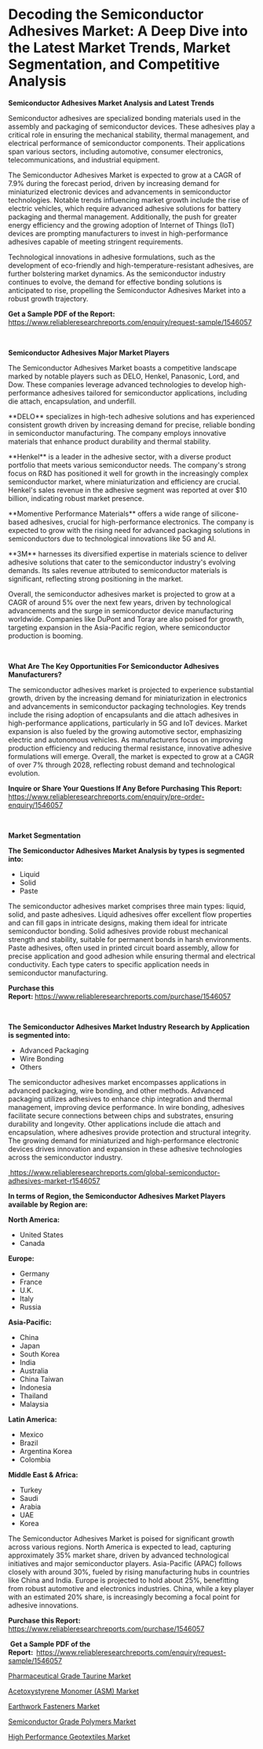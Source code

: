 <p><h1>Decoding the Semiconductor Adhesives Market: A Deep Dive into the Latest Market Trends, Market Segmentation, and Competitive Analysis</h1></p><p><strong>Semiconductor Adhesives Market Analysis and Latest Trends</strong></p>
<p><p>Semiconductor adhesives are specialized bonding materials used in the assembly and packaging of semiconductor devices. These adhesives play a critical role in ensuring the mechanical stability, thermal management, and electrical performance of semiconductor components. Their applications span various sectors, including automotive, consumer electronics, telecommunications, and industrial equipment.</p><p>The Semiconductor Adhesives Market is expected to grow at a CAGR of 7.9% during the forecast period, driven by increasing demand for miniaturized electronic devices and advancements in semiconductor technologies. Notable trends influencing market growth include the rise of electric vehicles, which require advanced adhesive solutions for battery packaging and thermal management. Additionally, the push for greater energy efficiency and the growing adoption of Internet of Things (IoT) devices are prompting manufacturers to invest in high-performance adhesives capable of meeting stringent requirements.</p><p>Technological innovations in adhesive formulations, such as the development of eco-friendly and high-temperature-resistant adhesives, are further bolstering market dynamics. As the semiconductor industry continues to evolve, the demand for effective bonding solutions is anticipated to rise, propelling the Semiconductor Adhesives Market into a robust growth trajectory.</p></p>
<p><strong>Get a Sample PDF of the Report:&nbsp;</strong> <a href="https://www.reliableresearchreports.com/enquiry/request-sample/1546057?utm_campaign=118&utm_medium=2&utm_source=Github&utm_content=ia&utm_term=01022025&utm_id=semiconductor-adhesives">https://www.reliableresearchreports.com/enquiry/request-sample/1546057</a></p>
<p>&nbsp;</p>
<p><strong>Semiconductor Adhesives Major Market Players</strong></p>
<p><p>The Semiconductor Adhesives Market boasts a competitive landscape marked by notable players such as DELO, Henkel, Panasonic, Lord, and Dow. These companies leverage advanced technologies to develop high-performance adhesives tailored for semiconductor applications, including die attach, encapsulation, and underfill.</p><p>**DELO** specializes in high-tech adhesive solutions and has experienced consistent growth driven by increasing demand for precise, reliable bonding in semiconductor manufacturing. The company employs innovative materials that enhance product durability and thermal stability.</p><p>**Henkel** is a leader in the adhesive sector, with a diverse product portfolio that meets various semiconductor needs. The company's strong focus on R&D has positioned it well for growth in the increasingly complex semiconductor market, where miniaturization and efficiency are crucial. Henkel's sales revenue in the adhesive segment was reported at over $10 billion, indicating robust market presence.</p><p>**Momentive Performance Materials** offers a wide range of silicone-based adhesives, crucial for high-performance electronics. The company is expected to grow with the rising need for advanced packaging solutions in semiconductors due to technological innovations like 5G and AI.</p><p>**3M** harnesses its diversified expertise in materials science to deliver adhesive solutions that cater to the semiconductor industry's evolving demands. Its sales revenue attributed to semiconductor materials is significant, reflecting strong positioning in the market.</p><p>Overall, the semiconductor adhesives market is projected to grow at a CAGR of around 5% over the next few years, driven by technological advancements and the surge in semiconductor device manufacturing worldwide. Companies like DuPont and Toray are also poised for growth, targeting expansion in the Asia-Pacific region, where semiconductor production is booming.</p></p>
<p>&nbsp;</p>
<p><strong>What Are The Key Opportunities For Semiconductor Adhesives Manufacturers?</strong></p>
<p><p>The semiconductor adhesives market is projected to experience substantial growth, driven by the increasing demand for miniaturization in electronics and advancements in semiconductor packaging technologies. Key trends include the rising adoption of encapsulants and die attach adhesives in high-performance applications, particularly in 5G and IoT devices. Market expansion is also fueled by the growing automotive sector, emphasizing electric and autonomous vehicles. As manufacturers focus on improving production efficiency and reducing thermal resistance, innovative adhesive formulations will emerge. Overall, the market is expected to grow at a CAGR of over 7% through 2028, reflecting robust demand and technological evolution.</p></p>
<p><strong>Inquire or Share Your Questions If Any Before Purchasing This Report:</strong> <a href="https://www.reliableresearchreports.com/enquiry/pre-order-enquiry/1546057?utm_campaign=118&utm_medium=2&utm_source=Github&utm_content=ia&utm_term=01022025&utm_id=semiconductor-adhesives">https://www.reliableresearchreports.com/enquiry/pre-order-enquiry/1546057</a></p>
<p>&nbsp;</p>
<p><strong>Market Segmentation</strong></p>
<p><strong>The Semiconductor Adhesives Market Analysis by types is segmented into:</strong></p>
<p><ul><li>Liquid</li><li>Solid</li><li>Paste</li></ul></p>
<p><p>The semiconductor adhesives market comprises three main types: liquid, solid, and paste adhesives. Liquid adhesives offer excellent flow properties and can fill gaps in intricate designs, making them ideal for intricate semiconductor bonding. Solid adhesives provide robust mechanical strength and stability, suitable for permanent bonds in harsh environments. Paste adhesives, often used in printed circuit board assembly, allow for precise application and good adhesion while ensuring thermal and electrical conductivity. Each type caters to specific application needs in semiconductor manufacturing.</p></p>
<p><strong>Purchase this Report:&nbsp;</strong><a href="https://www.reliableresearchreports.com/purchase/1546057?utm_campaign=118&utm_medium=2&utm_source=Github&utm_content=ia&utm_term=01022025&utm_id=semiconductor-adhesives">https://www.reliableresearchreports.com/purchase/1546057</a></p>
<p>&nbsp;</p>
<p><strong>The Semiconductor Adhesives Market Industry Research by Application is segmented into:</strong></p>
<p><ul><li>Advanced Packaging</li><li>Wire Bonding</li><li>Others</li></ul></p>
<p><p>The semiconductor adhesives market encompasses applications in advanced packaging, wire bonding, and other methods. Advanced packaging utilizes adhesives to enhance chip integration and thermal management, improving device performance. In wire bonding, adhesives facilitate secure connections between chips and substrates, ensuring durability and longevity. Other applications include die attach and encapsulation, where adhesives provide protection and structural integrity. The growing demand for miniaturized and high-performance electronic devices drives innovation and expansion in these adhesive technologies across the semiconductor industry.</p></p>
<p><a href="https://www.reliableresearchreports.com/global-semiconductor-adhesives-market-r1546057?utm_campaign=118&utm_medium=2&utm_source=Github&utm_content=ia&utm_term=01022025&utm_id=semiconductor-adhesives">&nbsp;https://www.reliableresearchreports.com/global-semiconductor-adhesives-market-r1546057</a></p>
<p><strong>In terms of Region, the Semiconductor Adhesives Market Players available by Region are:</strong></p>
<p>
    <p> <strong> North America: </strong>
        <ul>
            <li>United States</li>
            <li>Canada</li>
        </ul>
        </p> 
    <p> <strong> Europe: </strong>
        <ul>
            <li>Germany</li>
            <li>France</li>
            <li>U.K.</li>
            <li>Italy</li>
            <li>Russia</li>
        </ul>
        </p> 
    <p> <strong> Asia-Pacific: </strong>
        <ul>
            <li>China</li>
            <li>Japan</li>
            <li>South Korea</li>
            <li>India</li>
            <li>Australia</li>
            <li>China Taiwan</li>
            <li>Indonesia</li>
            <li>Thailand</li>
            <li>Malaysia</li>
        </ul>
        </p> 
    <p> <strong> Latin America: </strong>
        <ul>
            <li>Mexico</li>
            <li>Brazil</li>
            <li>Argentina Korea</li>
            <li>Colombia</li>
        </ul>
        </p> 
    <p> <strong> Middle East & Africa: </strong>
        <ul>
            <li>Turkey</li>
            <li>Saudi</li>
            <li>Arabia</li>
            <li>UAE</li>
            <li>Korea</li>
        </ul>
    </p>
    </p>
<p><p>The Semiconductor Adhesives Market is poised for significant growth across various regions. North America is expected to lead, capturing approximately 35% market share, driven by advanced technological initiatives and major semiconductor players. Asia-Pacific (APAC) follows closely with around 30%, fueled by rising manufacturing hubs in countries like China and India. Europe is projected to hold about 25%, benefitting from robust automotive and electronics industries. China, while a key player with an estimated 20% share, is increasingly becoming a focal point for adhesive innovations.</p></p>
<p><strong>Purchase this Report: </strong><a href="https://www.reliableresearchreports.com/purchase/1546057?utm_campaign=118&utm_medium=2&utm_source=Github&utm_content=ia&utm_term=01022025&utm_id=semiconductor-adhesives">https://www.reliableresearchreports.com/purchase/1546057</a></p>
<p>&nbsp;<strong>Get a Sample PDF of the Report:&nbsp;&nbsp;</strong><a href="https://www.reliableresearchreports.com/enquiry/request-sample/1546057?utm_campaign=118&utm_medium=2&utm_source=Github&utm_content=ia&utm_term=01022025&utm_id=semiconductor-adhesives">https://www.reliableresearchreports.com/enquiry/request-sample/1546057</a></p>
<p><strong></strong></p>
<p><p><a href="https://github.com/phephezxnf/Market-Research-Report-List-1/blob/main/pharmaceutical-grade-taurine-market.md?utm_campaign=118&utm_medium=2&utm_source=Github&utm_content=ia&utm_term=01022025&utm_id=semiconductor-adhesives">Pharmaceutical Grade Taurine Market</a></p><p><a href="https://github.com/lizamflotow/Market-Research-Report-List-1/blob/main/acetoxystyrene-monomer-asm-market.md?utm_campaign=118&utm_medium=2&utm_source=Github&utm_content=ia&utm_term=01022025&utm_id=semiconductor-adhesives">Acetoxystyrene Monomer (ASM) Market</a></p><p><a href="https://github.com/watzondechao/Market-Research-Report-List-1/blob/main/earthwork-fasteners-market.md?utm_campaign=118&utm_medium=2&utm_source=Github&utm_content=ia&utm_term=01022025&utm_id=semiconductor-adhesives">Earthwork Fasteners Market</a></p><p><a href="https://github.com/oslieselotte2192/Market-Research-Report-List-1/blob/main/semiconductor-grade-polymers-market.md?utm_campaign=118&utm_medium=2&utm_source=Github&utm_content=ia&utm_term=01022025&utm_id=semiconductor-adhesives">Semiconductor Grade Polymers Market</a></p><p><a href="https://github.com/iroldilom/Market-Research-Report-List-1/blob/main/high-performance-geotextiles-market.md?utm_campaign=118&utm_medium=2&utm_source=Github&utm_content=ia&utm_term=01022025&utm_id=semiconductor-adhesives">High Performance Geotextiles Market</a></p></p>
